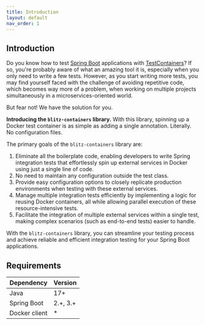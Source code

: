 ```yaml
---
title: Introduction
layout: default
nav_order: 1
---
```

## Introduction

Do you know how to test [Spring Boot](https://spring.io/projects/spring-boot) applications with [TestContainers](https://www.testcontainers.org/)?
If so, you're probably aware of what an amazing tool it is, especially when you only need to write a few tests.
However, as you start writing more tests, you may find yourself faced with the challenge of avoiding repetitive code, which becomes way more of a problem, when working on multiple projects simultaneously in a microservices-oriented world.

But fear not! We have the solution for you.

**Introducing the `blitz-containers` library.** 
With this library, spinning up a Docker test container is as simple as adding a single annotation.
Literally.
No configuration files.

The primary goals of the `blitz-containers` library are:

1. Eliminate all the boilerplate code, enabling developers to write Spring integration tests that effortlessly spin up external services in Docker using just a single line of code.
2. No need to maintain any configuration outside the test class.
3. Provide easy configuration options to closely replicate production environments when testing with these external services.
4. Manage multiple integration tests efficiently by implementing a logic for reusing Docker containers, all while allowing parallel execution of these resource-intensive tests.
5. Facilitate the integration of multiple external services within a single test, making complex scenarios (such as end-to-end tests) easier to handle.

With the `blitz-containers` library, you can streamline your testing process and achieve reliable and efficient integration testing for your Spring Boot applications.

## Requirements

| Dependency    | Version  |
|---------------|----------|
| Java          | 17+      |
| Spring Boot   | 2.+, 3.+ |
| Docker client | *        |
